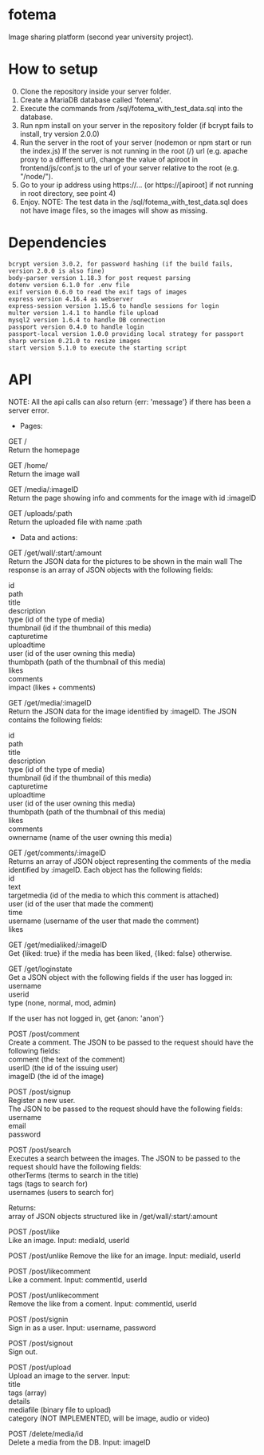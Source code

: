 # fotema
Image sharing platform (second year university project).


# How to setup

0. Clone the repository inside your server folder.
1. Create a MariaDB database called 'fotema'.
2. Execute the commands from /sql/fotema_with_test_data.sql into the database.
3. Run npm install on your server in the repository folder (if bcrypt fails to install, try version 2.0.0)
4. Run the server in the root of your server (nodemon or npm start or run the index.js)
If the server is not running in the root (/) url (e.g. apache proxy to a different url), change the value of apiroot in frontend/js/conf.js to the url of your server relative to the root (e.g. "/node/").
5. Go to your ip address using https://... (or https://[apiroot] if not running in root directory, see point 4)
6. Enjoy.
NOTE: The test data in the /sql/fotema_with_test_data.sql does not have image files, so the images will show as missing.

# Dependencies

    bcrypt version 3.0.2, for password hashing (if the build fails, version 2.0.0 is also fine)
    body-parser version 1.18.3 for post request parsing
    dotenv version 6.1.0 for .env file
    exif version 0.6.0 to read the exif tags of images
    express version 4.16.4 as webserver
    express-session version 1.15.6 to handle sessions for login
    multer version 1.4.1 to handle file upload
    mysql2 version 1.6.4 to handle DB connection
    passport version 0.4.0 to handle login
    passport-local version 1.0.0 providing local strategy for passport
    sharp version 0.21.0 to resize images
    start version 5.1.0 to execute the starting script

# API

NOTE: All the api calls can also return {err: 'message'} if there has been a server error.  

- Pages:  

GET /    
Return the homepage  

GET /home/    
Return the image wall  

GET /media/:imageID    
Return the page showing info and comments for the image with id :imageID  

GET /uploads/:path    
Return the uploaded file with name :path  

- Data and actions:  

GET /get/wall/:start/:amount    
Return the JSON data for the pictures to be shown in the main wall
The response is an array of JSON objects with the following fields:  

id  
path	  
title	  
description	  
type	(id of the type of media)  
thumbnail	(id if the thumbnail of this media)  
capturetime  
uploadtime  
user	(id of the user owning this media)  
thumbpath	(path of the thumbnail of this media)  
likes	  
comments	  
impact	(likes + comments)  

GET /get/media/:imageID  
Return the JSON data for the image identified by :imageID. The JSON contains the following fields:

id	  
path	  
title	  
description	  
type   (id of the type of media)   
thumbnail	(id if the thumbnail of this media)  
capturetime	  
uploadtime	  
user	(id of the user owning this media)    
thumbpath	(path of the thumbnail of this media)  
likes	  
comments  
ownername   (name of the user owning this media)

GET /get/comments/:imageID  
Returns an array of JSON object representing the comments of the media identified by :imageID. Each object has the following fields:  
id  
text	  
targetmedia	(id of the media to which this comment is attached)  
user (id of the user that made the comment)  
time	  
username (username of the user that made the comment)   
likes	  

GET /get/medialiked/:imageID  
Get {liked: true} if the media has been liked, {liked: false} otherwise.

GET /get/loginstate  
Get a JSON object with the following fields if the user has logged in:  
username  
userid  
type (none, normal, mod, admin)  
  
If the user has not logged in, get {anon: 'anon'}

POST /post/comment  
Create a comment.
The JSON to be passed to the request should have the following fields:  
comment (the text of the comment)  
userID (the id of the issuing user)  
imageID (the id of the image)  
  
POST /post/signup  
Register a new user.  
The JSON to be passed to the request should have the following fields:  
username  
email  
password  
  
POST /post/search  
Executes a search between the images.
The JSON to be passed to the request should have the following fields:  
otherTerms (terms to search in the title)  
tags (tags to search for)  
usernames (users to search for)  
   
Returns:  
array of JSON objects structured like in /get/wall/:start/:amount  

POST /post/like   
Like an image. Input: mediaId, userId


POST /post/unlike 
Remove the like for an image. Input: mediaId, userId


POST /post/likecomment  
Like a comment. Input: commentId, userId


POST /post/unlikecomment  
Remove the like from a coment. Input: commentId, userId


POST /post/signin  
Sign in as a user. Input: username, password  


POST /post/signout  
Sign out.


POST /post/upload  
Upload an image to the server. Input:  
title  
tags (array)  
details  
mediafile (binary file to upload)  
category (NOT IMPLEMENTED, will be image, audio or video)  

POST /delete/media/id  
Delete a media from the DB. Input: imageID  
